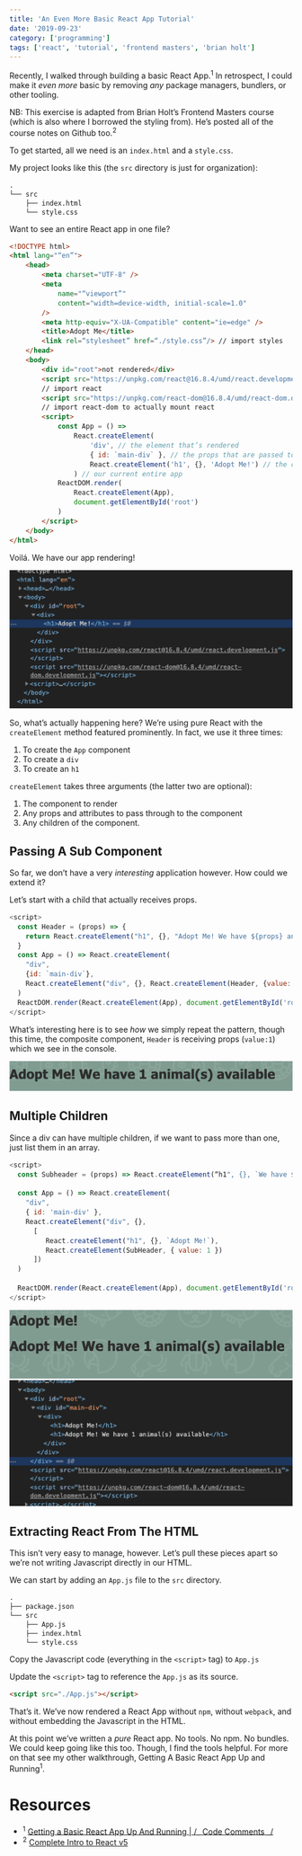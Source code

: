 ```yaml
---
title: 'An Even More Basic React App Tutorial'
date: '2019-09-23'
category: ['programming']
tags: ['react', 'tutorial', 'frontend masters', 'brian holt']
---
```


Recently, I walked through building a basic React App.<sup>1</sup> In retrospect, I could make it _even more_ basic by removing _any_ package managers, bundlers, or other tooling.

NB: This exercise is adapted from Brian Holt’s Frontend Masters course (which is also where I borrowed the styling from). He’s posted all of the course notes on Github too.<sup>2</sup>

To get started, all we need is an `index.html` and a `style.css`.

My project looks like this (the `src` directory is just for organization):

```shell
.
└── src
    ├── index.html
    └── style.css
```

Want to see an entire React app in one file?

```html
<!DOCTYPE html>
<html lang="“en”">
    <head>
        <meta charset="UTF-8" />
        <meta
            name="“viewport”"
            content="width=device-width, initial-scale=1.0"
        />
        <meta http-equiv="X-UA-Compatible" content="ie=edge" />
        <title>Adopt Me</title>
        <link rel=“stylesheet” href=“./style.css”/> // import styles
    </head>
    <body>
        <div id="root">not rendered</div>
        <script src="https://unpkg.com/react@16.8.4/umd/react.development.js"></script>
        // import react
        <script src="https://unpkg.com/react-dom@16.8.4/umd/react-dom.development.js"></script>
        // import react-dom to actually mount react
        <script>
            const App = () =>
                React.createElement(
                    'div', // the element that’s rendered
                    { id: `main-div` }, // the props that are passed to the rendered element
                    React.createElement('h1', {}, 'Adopt Me!') // the children of our element
                ) // our current entire app
            ReactDOM.render(
                React.createElement(App),
                document.getElementById('root')
            )
        </script>
    </body>
</html>
```

Voilá. We have our app rendering!

![](./rendering.png)

So, what’s actually happening here? We’re using pure React with the `createElement` method featured prominently. In fact, we use it three times:

1. To create the `App` component
2. To create a `div`
3. To create an `h1`

`createElement` takes three arguments (the latter two are optional):

1. The component to render
2. Any props and attributes to pass through to the component
3. Any children of the component.

## Passing A Sub Component

So far, we don’t have a very _interesting_ application however. How could we extend it?

Let’s start with a child that actually receives props.

```javascript
<script>
  const Header = (props) => {
    return React.createElement("h1", {}, "Adopt Me! We have ${props} animal(s) available")
  }
  const App = () => React.createElement(
    "div",
    {id: `main-div`},
    React.createElement("div", {}, React.createElement(Header, {value: 1}))
  )
  ReactDOM.render(React.createElement(App), document.getElementById('root'))
</script>
```

What’s interesting here is to see _how_ we simply repeat the pattern, though this time, the composite component, `Header` is receiving props (`value:1`) which we see in the console.

![](./header-with-props.png)

## Multiple Children

Since a div can have multiple children, if we want to pass more than one, just list them in an array.

```javascript
<script>
  const Subheader = (props) => React.createElement(“h1", {}, `We have ${props.value} animal(s) available`)

  const App = () => React.createElement(
    "div",
    { id: 'main-div' },
    React.createElement("div", {},
      [
         React.createElement("h1", {}, `Adopt Me!`),
         React.createElement(SubHeader, { value: 1 })
      ])
  )

  ReactDOM.render(React.createElement(App), document.getElementById('root'))
</script>
```

![](./multiple-children.png)
![](./multiple-children-rendering.png)

## Extracting React From The HTML

This isn’t very easy to manage, however. Let’s pull these pieces apart so we’re not writing Javascript directly in our HTML.

We can start by adding an `App.js` file to the `src` directory.

```shell
.
├── package.json
└── src
    ├── App.js
    ├── index.html
    └── style.css
```

Copy the Javascript code (everything in the `<script>` tag) to `App.js`

Update the `<script>` tag to reference the `App.js` as its source.

```html
<script src="./App.js"></script>
```

That’s it. We’ve now rendered a React App without `npm`, without `webpack`, and without embedding the Javascript in the HTML.

At this point we’ve written a _pure_ React app. No tools. No npm. No bundles. We could keep going like this too. Though, I find the tools helpful. For more on that see my other walkthrough, Getting A Basic React App Up and Running<sup>1</sup>.

# Resources

-   <sup>1</sup> [Getting a Basic React App Up And Running | /_ Code Comments _/](../../2019-09-08/tutorial-basic-react-app/)
-   <sup>2</sup> [Complete Intro to React v5](https://btholt.github.io/complete-intro-to-react-v5/intro)
